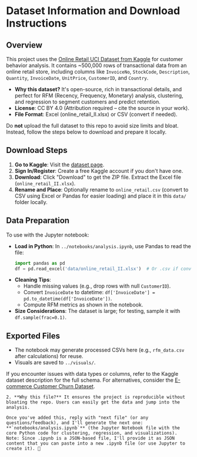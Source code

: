 # Dataset Information and Download Instructions

## Overview
This project uses the [Online Retail UCI Dataset from Kaggle](https://www.kaggle.com/datasets/mashlyn/online-retail-ii-uci) for customer behavior analysis. It contains ~500,000 rows of transactional data from an online retail store, including columns like `InvoiceNo`, `StockCode`, `Description`, `Quantity`, `InvoiceDate`, `UnitPrice`, `CustomerID`, and `Country`.

- **Why this dataset?** It's open-source, rich in transactional details, and perfect for RFM (Recency, Frequency, Monetary) analysis, clustering, and regression to segment customers and predict retention.
- **License**: CC BY 4.0 (Attribution required – cite the source in your work).
- **File Format**: Excel (online_retail_II.xlsx) or CSV (convert if needed).

Do **not** upload the full dataset to this repo to avoid size limits and bloat. Instead, follow the steps below to download and prepare it locally.

## Download Steps
1. **Go to Kaggle**: Visit the [dataset page](https://www.kaggle.com/datasets/mashlyn/online-retail-ii-uci).
2. **Sign In/Register**: Create a free Kaggle account if you don't have one.
3. **Download**: Click "Download" to get the ZIP file. Extract the Excel file (`online_retail_II.xlsx`).
4. **Rename and Place**: Optionally rename to `online_retail.csv` (convert to CSV using Excel or Pandas for easier loading) and place it in this `data/` folder locally.

## Data Preparation
To use with the Jupyter notebook:
- **Load in Python**: In `../notebooks/analysis.ipynb`, use Pandas to read the file:
  ```python
  import pandas as pd
  df = pd.read_excel('data/online_retail_II.xlsx')  # Or .csv if converted
  ```
- **Cleaning Tips**:
  - Handle missing values (e.g., drop rows with null `CustomerID`).
  - Convert `InvoiceDate` to datetime: `df['InvoiceDate'] = pd.to_datetime(df['InvoiceDate'])`.
  - Compute RFM metrics as shown in the notebook.
- **Size Considerations**: The dataset is large; for testing, sample it with `df.sample(frac=0.1)`.

## Exported Files
- The notebook may generate processed CSVs here (e.g., `rfm_data.csv` after calculations) for reuse.
- Visuals are saved to `../visuals/`.

If you encounter issues with data types or columns, refer to the Kaggle dataset description for the full schema. For alternatives, consider the [E-commerce Customer Churn Dataset](https://www.kaggle.com/datasets/ankitverma2010/ecommerce-customer-churn-analysis-and-prediction).
```
2. **Why this file?** It ensures the project is reproducible without bloating the repo. Users can easily get the data and jump into the analysis.

Once you've added this, reply with "next file" (or any questions/feedback), and I'll generate the next one: **`notebooks/analysis.ipynb`** (the Jupyter Notebook file with the core Python code for clustering, regression, and visualizations). Note: Since .ipynb is a JSON-based file, I'll provide it as JSON content that you can paste into a new .ipynb file (or use Jupyter to create it). 🚀
